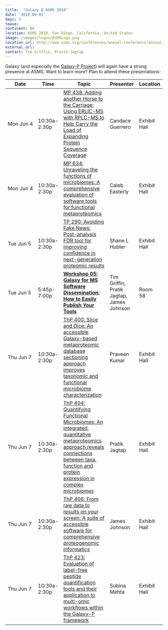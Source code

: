 ```yaml
---
title:  "Galaxy @ ASMS 2018"
date: '2018-06-03'
days: 5
tease: 
continent: NA
location: ASMS 2018, San Diego, California, United States
image: /images/logos/ASMSLogo.png
location_url: http://www.asms.org/conferences/annual-conference/annual-conference-homepage
external_url: 
contact: Tim Griffin, Pratik Jagtap
---
```


Galaxy (and especially the [Galaxy-P Project](http://galaxyp.org/)) will again have a strong presence at ASMS.  Want to learn more?  Plan to attend these presentations:

| Date | Time | Topic | Presenter | Location |
| ---- | ---- | ---- | ---- | ---- |
| Mon&nbsp;Jun&nbsp;4 | 10:30a-2:30p | [MP 438: Adding another Horse to the Carriage; Using ERLIC-MS with RPLC-MS to Help Carry the Load of Expanding Protein Sequence Coverage](https://ep70.eventpilot.us/web/page.php?page=Session&project=ASMS18&id=295139) | Candace Guerrero | Exhibit Hall |
| Mon Jun 4 | 10:30a-2:30p | [MP 634: Unraveling the functions of microbiomes: A comprehensive evaluation of software tools for functional metaproteomics](https://ep70.eventpilot.us/web/page.php?page=Session&project=ASMS18&id=292695) | Caleb Easterly | Exhibit Hall |
| Tue Jun 5 | 10:30a-2:30p | [TP 290: Avoiding Fake News:  Post-analysis FDR tool for improving confidence in next-generation proteomic results](https://ep70.eventpilot.us/web/page.php?page=Session&project=ASMS18&id=291579) | Shane L Hubler | Exhibit Hall |
| Tue Jun 5 | 5:45p-7:00p | **[Workshop 05: Galaxy for MS Software Dissemination: How to Easily Publish Your Tools](https://ep70.eventpilot.us/web/page.php?page=Session&project=ASMS18&id=17374)** | Tim Griffin, Pratik Jagtap, James Johnson | Room 58 |
| Thu Jun 7 | 10:30a-2:30p | [ThP 400: Slice and Dice: An accessible Galaxy-based metaproteomic database sectioning approach improves taxonomic and functional microbiome characterization](https://ep70.eventpilot.us/web/page.php?page=Session&project=ASMS18&id=294846) | Praveen Kumar | Exhibit Hall |
| Thu Jun 7 | 10:30a-2:30p | [ThP 404: Quantifying Functional Microbiomes: An integrated, quantitative metaproteomics approach reveals connections between taxa, function and protein expression in complex microbiomes](https://ep70.eventpilot.us/web/page.php?page=Session&project=ASMS18&id=294823) | Pratik Jagtap | Exhibit Hall |
| Thu Jun 7 | 10:30a-2:30p | [ThP 406: From raw data to results on your screen:  A suite of accessible software for comprehensive proteogenomic informatics](https://ep70.eventpilot.us/web/page.php?page=Session&project=ASMS18&id=294895) | James Johnson | Exhibit Hall |
| Thu Jun 7 | 10:30a-2:30p | [ThP 423: Evaluation of label-free peptide quantification tools and their application to multi-omic workflows within the Galaxy-P framework](https://ep70.eventpilot.us/web/page.php?page=Session&project=ASMS18&id=294796) | Subina Mehta | Exhibit Hall |

